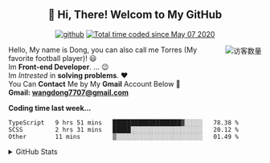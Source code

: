 <h2 align="center">👋 Hi, There! Welcom to My GitHub</h2>
<p align="center">
  <a href="https://github.com/Torres7707"><img src="https://img.shields.io/badge/GitHub-ff79c6" alt="github"></a>
<!--   <a href="https://gitee.com/eternidad33"><img src="https://img.shields.io/badge/Gitee-fe7300" alt="gitee"></a>
  <a href="https://blog.csdn.net/qq_42907802"><img src="https://img.shields.io/badge/CSDN-cf000e" alt="csdn"></a> -->
  <a href="https://wakatime.com/@Tian"><img src="https://wakatime.com/badge/user/938325ad-aa1b-4e8a-8efd-04fff7660bd5.svg" alt="Total time coded since May 07 2020" /></a>
</p>

<img align='right' src="https://profile-counter.glitch.me/Torres7707/count.svg" alt="访客数量"/>

Hello, My name is Dong, you can also call me Torres (My favorite football player)! :smiley: <br>
Im **Front-end Developer**. ... :wink: <br>
Im *Intrested* in **solving problems**. :heart: <br>
You Can **Contact** Me by My **Gmail** Account Below :facepunch: <br>
**Gmail: wangdong7707@gmail.com**
<!--
**Torres7707/Torres7707** is a ✨ _special_ ✨ repository because its `README.md` (this file) appears on your GitHub profile.

Here are some ideas to get you started:

- 🔭 I’m currently working on ...
- 🌱 I’m currently learning ...
- 👯 I’m looking to collaborate on ...
- 🤔 I’m looking for help with ...
- 💬 Ask me about ...
- 📫 How to reach me: ...
- 😄 Pronouns: ...
- ⚡ Fun fact: ...
-->



**Coding time last week...**  
<!--START_SECTION:waka-->

```text
TypeScript   9 hrs 51 mins   ███████████████████▓░░░░░   78.38 %
SCSS         2 hrs 31 mins   █████░░░░░░░░░░░░░░░░░░░░   20.12 %
Other        11 mins         ▒░░░░░░░░░░░░░░░░░░░░░░░░   01.49 %
```

<!--END_SECTION:waka-->

<details>
<summary>GitHub Stats</summary>

<br/>





[![Torres's github stats](https://github-readme-stats.vercel.app/api?username=Torres7707&show_icons=true&theme=gotham)](https://github.com/Torres7707/Torres7707) <br>
  [![Top Langs](https://github-readme-stats.vercel.app/api/top-langs/?username=Torres7707&theme=gotham&layout=compact)](https://github.com/Torres7707/Torres7707)

</details>
